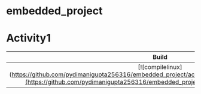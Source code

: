 # embedded_project
# Activity1


|Build|Cppcheck|codacy|
|:--:|:--:|:--:|
[![compilelinux](https://github.com/pydimanigupta256316/embedded_project/actions/workflows/Compile.yml/badge.svg](https://github.com/pydimanigupta256316/embedded_project/actions/workflows/Compile.yml)|[![Cppcheck](https://github.com/pydimanigupta256316/embedded_project/actions/workflows/CodeQulaity.yml/badge.svg](https://github.com/pydimanigupta256316/embedded_project/actions/workflows/CodeQulaity.yml)|[![Codacy Badge](https://app.codacy.com/project/badge/Grade/46c06e04ab0e438c83270fd5ba8e13d9)](https://www.codacy.com/gh/pydimanigupta256316/embedded_project/dashboard?utm_source=github.com&amp;utm_medium=referral&amp;utm_content=pydimanigupta256316/embedded_project&amp;utm_campaign=Badge_Grade)







